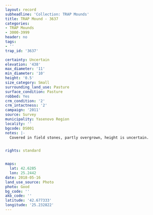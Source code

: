 ```yaml
---
layout: record
subheadline: 'Collection: TRAP Mounds'
title: TRAP Mound - 3637
categories:
- TRAP Mounds
- 3000-3999
header: no
tags:
- ''
trap_id: '3637'

certainty: Uncertain
elevation: '438'
max_diameter: '11'
min_diameter: '10'
height: '0.5'
size_category: Small
surrounding_land_use: Pasture
surface_condition: Pasture
robbed: Yes
crm_condition: '2'
crm_intactness: '2'
campaign: '2011'
source: Survey
municipality: Yasenovo Region
locality: ''
bgcode: DS001
notes: |-
  Covered in field stones, partly overgrown, height is uncertain.


rights: standard


maps:
  lat: 42.6285
  lon: 25.2442
date: 2018-05-16
land_use_source: Photo
photo: Good
bg_code: ''
akb_code: ''
latitude: '42.677333'
longitude: '25.232822'
---
```

